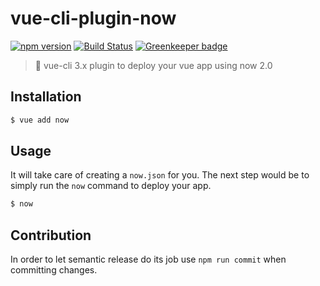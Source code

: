 # vue-cli-plugin-now

[![npm version](https://badge.fury.io/js/vue-cli-plugin-now.svg)](https://badge.fury.io/js/vue-cli-plugin-now) [![Build Status](https://travis-ci.org/herrmannplatz/vue-cli-plugin-now.svg?branch=master)](https://travis-ci.org/herrmannplatz/vue-cli-plugin-now) [![Greenkeeper badge](https://badges.greenkeeper.io/herrmannplatz/vue-cli-plugin-now.svg)](https://greenkeeper.io/)

> 🔺 vue-cli 3.x plugin to deploy your vue app using now 2.0

## Installation

```bash
$ vue add now
```

## Usage

It will take care of creating a `now.json` for you. The next step would be to simply run the `now` command to deploy your app.

```bash
$ now
```

## Contribution

In order to let semantic release do its job use `npm run commit` when committing changes.
